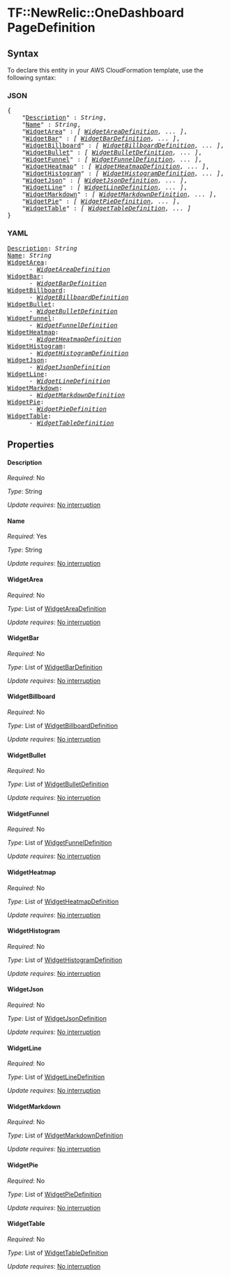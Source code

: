 # TF::NewRelic::OneDashboard PageDefinition

## Syntax

To declare this entity in your AWS CloudFormation template, use the following syntax:

### JSON

<pre>
{
    "<a href="#description" title="Description">Description</a>" : <i>String</i>,
    "<a href="#name" title="Name">Name</a>" : <i>String</i>,
    "<a href="#widgetarea" title="WidgetArea">WidgetArea</a>" : <i>[ <a href="widgetareadefinition.md">WidgetAreaDefinition</a>, ... ]</i>,
    "<a href="#widgetbar" title="WidgetBar">WidgetBar</a>" : <i>[ <a href="widgetbardefinition.md">WidgetBarDefinition</a>, ... ]</i>,
    "<a href="#widgetbillboard" title="WidgetBillboard">WidgetBillboard</a>" : <i>[ <a href="widgetbillboarddefinition.md">WidgetBillboardDefinition</a>, ... ]</i>,
    "<a href="#widgetbullet" title="WidgetBullet">WidgetBullet</a>" : <i>[ <a href="widgetbulletdefinition.md">WidgetBulletDefinition</a>, ... ]</i>,
    "<a href="#widgetfunnel" title="WidgetFunnel">WidgetFunnel</a>" : <i>[ <a href="widgetfunneldefinition.md">WidgetFunnelDefinition</a>, ... ]</i>,
    "<a href="#widgetheatmap" title="WidgetHeatmap">WidgetHeatmap</a>" : <i>[ <a href="widgetheatmapdefinition.md">WidgetHeatmapDefinition</a>, ... ]</i>,
    "<a href="#widgethistogram" title="WidgetHistogram">WidgetHistogram</a>" : <i>[ <a href="widgethistogramdefinition.md">WidgetHistogramDefinition</a>, ... ]</i>,
    "<a href="#widgetjson" title="WidgetJson">WidgetJson</a>" : <i>[ <a href="widgetjsondefinition.md">WidgetJsonDefinition</a>, ... ]</i>,
    "<a href="#widgetline" title="WidgetLine">WidgetLine</a>" : <i>[ <a href="widgetlinedefinition.md">WidgetLineDefinition</a>, ... ]</i>,
    "<a href="#widgetmarkdown" title="WidgetMarkdown">WidgetMarkdown</a>" : <i>[ <a href="widgetmarkdowndefinition.md">WidgetMarkdownDefinition</a>, ... ]</i>,
    "<a href="#widgetpie" title="WidgetPie">WidgetPie</a>" : <i>[ <a href="widgetpiedefinition.md">WidgetPieDefinition</a>, ... ]</i>,
    "<a href="#widgettable" title="WidgetTable">WidgetTable</a>" : <i>[ <a href="widgettabledefinition.md">WidgetTableDefinition</a>, ... ]</i>
}
</pre>

### YAML

<pre>
<a href="#description" title="Description">Description</a>: <i>String</i>
<a href="#name" title="Name">Name</a>: <i>String</i>
<a href="#widgetarea" title="WidgetArea">WidgetArea</a>: <i>
      - <a href="widgetareadefinition.md">WidgetAreaDefinition</a></i>
<a href="#widgetbar" title="WidgetBar">WidgetBar</a>: <i>
      - <a href="widgetbardefinition.md">WidgetBarDefinition</a></i>
<a href="#widgetbillboard" title="WidgetBillboard">WidgetBillboard</a>: <i>
      - <a href="widgetbillboarddefinition.md">WidgetBillboardDefinition</a></i>
<a href="#widgetbullet" title="WidgetBullet">WidgetBullet</a>: <i>
      - <a href="widgetbulletdefinition.md">WidgetBulletDefinition</a></i>
<a href="#widgetfunnel" title="WidgetFunnel">WidgetFunnel</a>: <i>
      - <a href="widgetfunneldefinition.md">WidgetFunnelDefinition</a></i>
<a href="#widgetheatmap" title="WidgetHeatmap">WidgetHeatmap</a>: <i>
      - <a href="widgetheatmapdefinition.md">WidgetHeatmapDefinition</a></i>
<a href="#widgethistogram" title="WidgetHistogram">WidgetHistogram</a>: <i>
      - <a href="widgethistogramdefinition.md">WidgetHistogramDefinition</a></i>
<a href="#widgetjson" title="WidgetJson">WidgetJson</a>: <i>
      - <a href="widgetjsondefinition.md">WidgetJsonDefinition</a></i>
<a href="#widgetline" title="WidgetLine">WidgetLine</a>: <i>
      - <a href="widgetlinedefinition.md">WidgetLineDefinition</a></i>
<a href="#widgetmarkdown" title="WidgetMarkdown">WidgetMarkdown</a>: <i>
      - <a href="widgetmarkdowndefinition.md">WidgetMarkdownDefinition</a></i>
<a href="#widgetpie" title="WidgetPie">WidgetPie</a>: <i>
      - <a href="widgetpiedefinition.md">WidgetPieDefinition</a></i>
<a href="#widgettable" title="WidgetTable">WidgetTable</a>: <i>
      - <a href="widgettabledefinition.md">WidgetTableDefinition</a></i>
</pre>

## Properties

#### Description

_Required_: No

_Type_: String

_Update requires_: [No interruption](https://docs.aws.amazon.com/AWSCloudFormation/latest/UserGuide/using-cfn-updating-stacks-update-behaviors.html#update-no-interrupt)

#### Name

_Required_: Yes

_Type_: String

_Update requires_: [No interruption](https://docs.aws.amazon.com/AWSCloudFormation/latest/UserGuide/using-cfn-updating-stacks-update-behaviors.html#update-no-interrupt)

#### WidgetArea

_Required_: No

_Type_: List of <a href="widgetareadefinition.md">WidgetAreaDefinition</a>

_Update requires_: [No interruption](https://docs.aws.amazon.com/AWSCloudFormation/latest/UserGuide/using-cfn-updating-stacks-update-behaviors.html#update-no-interrupt)

#### WidgetBar

_Required_: No

_Type_: List of <a href="widgetbardefinition.md">WidgetBarDefinition</a>

_Update requires_: [No interruption](https://docs.aws.amazon.com/AWSCloudFormation/latest/UserGuide/using-cfn-updating-stacks-update-behaviors.html#update-no-interrupt)

#### WidgetBillboard

_Required_: No

_Type_: List of <a href="widgetbillboarddefinition.md">WidgetBillboardDefinition</a>

_Update requires_: [No interruption](https://docs.aws.amazon.com/AWSCloudFormation/latest/UserGuide/using-cfn-updating-stacks-update-behaviors.html#update-no-interrupt)

#### WidgetBullet

_Required_: No

_Type_: List of <a href="widgetbulletdefinition.md">WidgetBulletDefinition</a>

_Update requires_: [No interruption](https://docs.aws.amazon.com/AWSCloudFormation/latest/UserGuide/using-cfn-updating-stacks-update-behaviors.html#update-no-interrupt)

#### WidgetFunnel

_Required_: No

_Type_: List of <a href="widgetfunneldefinition.md">WidgetFunnelDefinition</a>

_Update requires_: [No interruption](https://docs.aws.amazon.com/AWSCloudFormation/latest/UserGuide/using-cfn-updating-stacks-update-behaviors.html#update-no-interrupt)

#### WidgetHeatmap

_Required_: No

_Type_: List of <a href="widgetheatmapdefinition.md">WidgetHeatmapDefinition</a>

_Update requires_: [No interruption](https://docs.aws.amazon.com/AWSCloudFormation/latest/UserGuide/using-cfn-updating-stacks-update-behaviors.html#update-no-interrupt)

#### WidgetHistogram

_Required_: No

_Type_: List of <a href="widgethistogramdefinition.md">WidgetHistogramDefinition</a>

_Update requires_: [No interruption](https://docs.aws.amazon.com/AWSCloudFormation/latest/UserGuide/using-cfn-updating-stacks-update-behaviors.html#update-no-interrupt)

#### WidgetJson

_Required_: No

_Type_: List of <a href="widgetjsondefinition.md">WidgetJsonDefinition</a>

_Update requires_: [No interruption](https://docs.aws.amazon.com/AWSCloudFormation/latest/UserGuide/using-cfn-updating-stacks-update-behaviors.html#update-no-interrupt)

#### WidgetLine

_Required_: No

_Type_: List of <a href="widgetlinedefinition.md">WidgetLineDefinition</a>

_Update requires_: [No interruption](https://docs.aws.amazon.com/AWSCloudFormation/latest/UserGuide/using-cfn-updating-stacks-update-behaviors.html#update-no-interrupt)

#### WidgetMarkdown

_Required_: No

_Type_: List of <a href="widgetmarkdowndefinition.md">WidgetMarkdownDefinition</a>

_Update requires_: [No interruption](https://docs.aws.amazon.com/AWSCloudFormation/latest/UserGuide/using-cfn-updating-stacks-update-behaviors.html#update-no-interrupt)

#### WidgetPie

_Required_: No

_Type_: List of <a href="widgetpiedefinition.md">WidgetPieDefinition</a>

_Update requires_: [No interruption](https://docs.aws.amazon.com/AWSCloudFormation/latest/UserGuide/using-cfn-updating-stacks-update-behaviors.html#update-no-interrupt)

#### WidgetTable

_Required_: No

_Type_: List of <a href="widgettabledefinition.md">WidgetTableDefinition</a>

_Update requires_: [No interruption](https://docs.aws.amazon.com/AWSCloudFormation/latest/UserGuide/using-cfn-updating-stacks-update-behaviors.html#update-no-interrupt)

